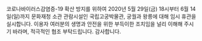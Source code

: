 코로나바이러스감염증-19 확산 방지를 위하여 2020년 5월 29일(금) 18시부터 6월 14일(일)까지 문화재청 소관 관람시설인 국립고궁박물관, 궁궐과 왕릉에 대해 임시 휴관을 실시합니다.
이용자 여러분의 생명과 안전을 위한 부득이한 조치임을 널리 이해해 주시기 바라며, 적극적인 협조 부탁드립니다.
감사합니다.